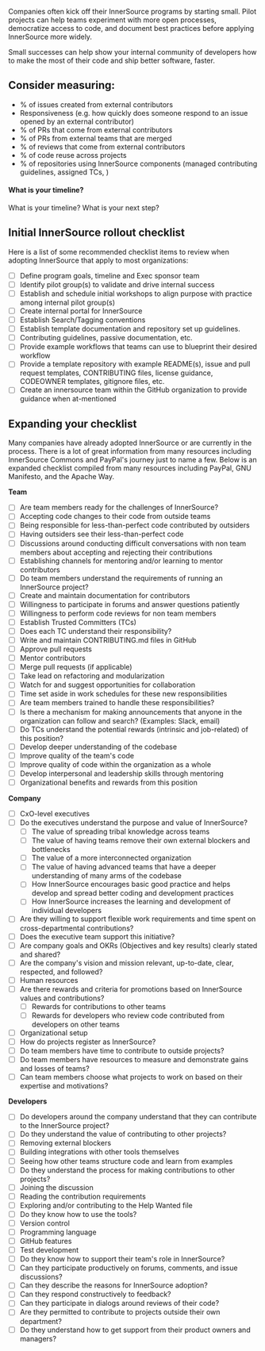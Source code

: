 Companies often kick off their InnerSource programs by starting small. Pilot projects can help teams experiment with more open processes, democratize access to code, and document best practices before applying InnerSource more widely.

Small successes can help show your internal community of developers how to make the most of their code and ship better software, faster.

## Consider measuring:

- % of issues created from external contributors
- Responsiveness (e.g. how quickly does someone respond to an issue opened by an external contributor)
- % of PRs that come from external contributors
- % of PRs from external teams that are merged
- % of reviews that come from external contributors
- % of code reuse across projects
- % of repositories using InnerSource components (managed contributing guidelines, assigned TCs, )


#### What is your timeline?
What is your timeline?
What is your next step?

## Initial InnerSource rollout checklist

Here is a list of some recommended checklist items to review when adopting InnerSource that apply to most organizations:

- [ ] Define program goals, timeline and Exec sponsor team
- [ ] Identify pilot group(s) to validate and drive internal success
- [ ] Establish and schedule initial workshops to align purpose with practice among internal pilot group(s)
- [ ] Create internal portal for InnerSource
- [ ] Establish Search/Tagging conventions
- [ ] Establish template documentation and repository set up guidelines.
- [ ] Contributing guidelines, passive documentation, etc.
- [ ] Provide example workflows that teams can use to blueprint their desired workflow
- [ ] Provide a template repository with example README(s), issue and pull request templates, CONTRIBUTING files, license guidance, CODEOWNER templates, gitignore files, etc.
- [ ] Create an innersource team within the GitHub organization to provide guidance when at-mentioned

## Expanding your checklist

Many companies have already adopted InnerSource or are currently in the process. There is a lot of great information from many resources including InnerSource Commons and PayPal's journey just to name a few. Below is an expanded checklist compiled from many resources including PayPal, GNU Manifesto, and the Apache Way.

**Team**
 - [ ] Are team members ready for the challenges of InnerSource?
  - [ ] Accepting code changes to their code from outside teams
  - [ ] Being responsible for less-than-perfect code contributed by outsiders
  - [ ] Having outsiders see their less-than-perfect code
  - [ ] Discussions around conducting difficult conversations with non team members about accepting and rejecting their contributions
  - [ ] Establishing channels for mentoring and/or learning to mentor contributors
  - [ ] Do team members understand the requirements of running an InnerSource project?
  - [ ] Create and maintain documentation for contributors
  - [ ] Willingness to participate in forums and answer questions patiently
  - [ ] Willingness to perform code reviews for non team members
 - [ ] Establish Trusted Committers (TCs)
  - [ ] Does each TC understand their responsibility?
  - [ ] Write and maintain CONTRIBUTING.md files in GitHub
  - [ ] Approve pull requests
  - [ ] Mentor contributors
  - [ ] Merge pull requests (if applicable)
  - [ ] Take lead on refactoring and modularization
  - [ ] Watch for and suggest opportunities for collaboration
  - [ ] Time set aside in work schedules for these new responsibilities
  - [ ] Are team members trained to handle these responsibilities?
  - [ ] Is there a mechanism for making announcements that anyone in the organization can follow and search? (Examples: Slack, email)
 - [ ] Do TCs understand the potential rewards (intrinsic and job-related) of this position?
  - [ ] Develop deeper understanding of the codebase
  - [ ] Improve quality of the team's code
  - [ ] Improve quality of code within the organization as a whole
  - [ ] Develop interpersonal and leadership skills through mentoring
  - [ ] Organizational benefits and rewards from this position

**Company**
 - [ ] CxO-level executives
  - [ ] Do the executives understand the purpose and value of InnerSource?
    - [ ] The value of spreading tribal knowledge across teams
    - [ ] The value of having teams remove their own external blockers and bottlenecks
    - [ ] The value of a more interconnected organization
    - [ ] The value of having advanced teams that have a deeper understanding of many arms of the codebase
    - [ ] How InnerSource encourages basic good practice and helps develop and spread better coding and development practices
    - [ ] How InnerSource increases the learning and development of individual developers
  - [ ] Are they willing to support flexible work requirements and time spent on cross-departmental contributions?
  - [ ] Does the executive team support this initiative?
  - [ ] Are company goals and OKRs (Objectives and key results) clearly stated and shared?
  - [ ] Are the company's vision and mission relevant, up-to-date, clear, respected, and followed?
 - [ ] Human resources
  - [ ] Are there rewards and criteria for promotions based on InnerSource values and contributions?
    - [ ] Rewards for contributions to other teams
    - [ ] Rewards for developers who review code contributed from developers on other teams
 - [ ] Organizational setup
  - [ ] How do projects register as InnerSource?
  - [ ] Do team members have time to contribute to outside projects?
  - [ ] Do team members have resources to measure and demonstrate gains and losses of teams?
  - [ ] Can team members choose what projects to work on based on their expertise and motivations?

**Developers**
 - [ ] Do developers around the company understand that they can contribute to the InnerSource project?
 - [ ] Do they understand the value of contributing to other projects?
  - [ ] Removing external blockers
  - [ ] Building integrations with other tools themselves
  - [ ] Seeing how other teams structure code and learn from examples
 - [ ] Do they understand the process for making contributions to other projects?
  - [ ] Joining the discussion
  - [ ] Reading the contribution requirements
  - [ ] Exploring and/or contributing to the Help Wanted file
 - [ ] Do they know how to use the tools?
  - [ ] Version control
  - [ ] Programming language
  - [ ] GitHub features
  - [ ] Test development
 - [ ] Do they know how to support their team's role in InnerSource?
  - [ ] Can they participate productively on forums, comments, and issue discussions?
  - [ ] Can they describe the reasons for InnerSource adoption?
  - [ ] Can they respond constructively to feedback?
  - [ ] Can they participate in dialogs around reviews of their code?
 - [ ] Are they permitted to contribute to projects outside their own department?
  - [ ] Do they understand how to get support from their product owners and managers?
